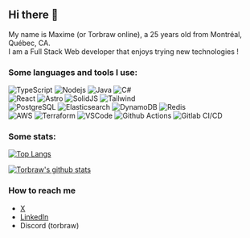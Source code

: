 ## Hi there 👋

<!--
**Torbraw/torbraw** using https://github.com/anuraghazra/github-readme-stats#top-languages-card
-->

My name is Maxime (or Torbraw online), a 25 years old from Montréal, Québec, CA. <br />
I am a Full Stack Web developer that enjoys trying new technologies ! <br />

### Some languages and tools I use:

<div>
  <img alt="TypeScript" src="https://img.shields.io/badge/-TypeScript-3178C6?style=for-the-badge&logo=TypeScript&logoColor=white" />
  <img alt="Nodejs" src="https://img.shields.io/badge/-Node.js-339933?style=for-the-badge&logo=Node.js&logoColor=white" />
  <img alt="Java" src="https://img.shields.io/badge/-Java-F14C4D?style=for-the-badge&logo=Java&logoColor=white" />
  <img alt="C#" src="https://img.shields.io/badge/-C%23-239120?style=for-the-badge&logo=CSharp&logoColor=white" />
</div>
<div>
  <img alt="React" src="https://img.shields.io/badge/-React-38d0fa?style=for-the-badge&logo=React&logoColor=white" />
  <img alt="Astro" src="https://img.shields.io/badge/-Astro-FF5D01?style=for-the-badge&logo=Astro&logoColor=white" />
  <img alt="SolidJS" src="https://img.shields.io/badge/-Solid-2C4F7C?style=for-the-badge&logo=Solid&logoColor=white" />
  <img alt="Tailwind" src="https://img.shields.io/badge/-Tailwind-06B6D4?style=for-the-badge&logo=Tailwind+CSS&logoColor=white" />
</div>
<div>
  <img alt="PostgreSQL" src="https://img.shields.io/badge/-PostgreSQL-4169E1?style=for-the-badge&logo=PostgreSQL&logoColor=white" />
  <img alt="Elasticsearch" src="https://img.shields.io/badge/-Elasticsearch-005571?style=for-the-badge&logo=Elasticsearch&logoColor=white" />
  <img alt="DynamoDB" src="https://img.shields.io/badge/-DynamoDB-4053D6?style=for-the-badge&logo=Amazon+DynamoDB&logoColor=white" />
  <img alt="Redis" src="https://img.shields.io/badge/-Redis-DC382D?style=for-the-badge&logo=Redis&logoColor=white" />
</div>
<div>
  <img alt="AWS" src="https://img.shields.io/badge/-AWS-232F3E?style=for-the-badge&logo=Amazon+AWS&logoColor=white" />
  <img alt="Terraform" src="https://img.shields.io/badge/-Terraform-7B42BC?style=for-the-badge&logo=Terraform&logoColor=white" />
  <img alt="VSCode" src="https://img.shields.io/badge/-VSCode-007ACC?style=for-the-badge&logo=Visual+Studio+Code&logoColor=white" />
  <img alt="Github Actions" src="https://img.shields.io/badge/-Github_Actions-000000?style=for-the-badge&logo=Github&logoColor=white" />
  <img alt="Gitlab CI/CD" src="https://img.shields.io/badge/-Gitlab_CI/CD-FC6D26?style=for-the-badge&logo=Gitlab&logoColor=white" />
</div>

### Some stats:
  
[![Top Langs](https://github-readme-stats.vercel.app/api/top-langs/?username=torbraw&layout=compact&theme=onedark)](https://github.com/anuraghazra/github-readme-stats)

[![Torbraw's github stats](https://github-readme-stats.vercel.app/api?username=torbraw&count_private=true&show_icons=true=&theme=onedark)](https://github.com/anuraghazra/github-readme-stats)

### How to reach me
- [X](https://www.x.com/Torbraw)
- [LinkedIn](https://www.linkedin.com/in/mgendron-dev/)
- Discord (torbraw)
